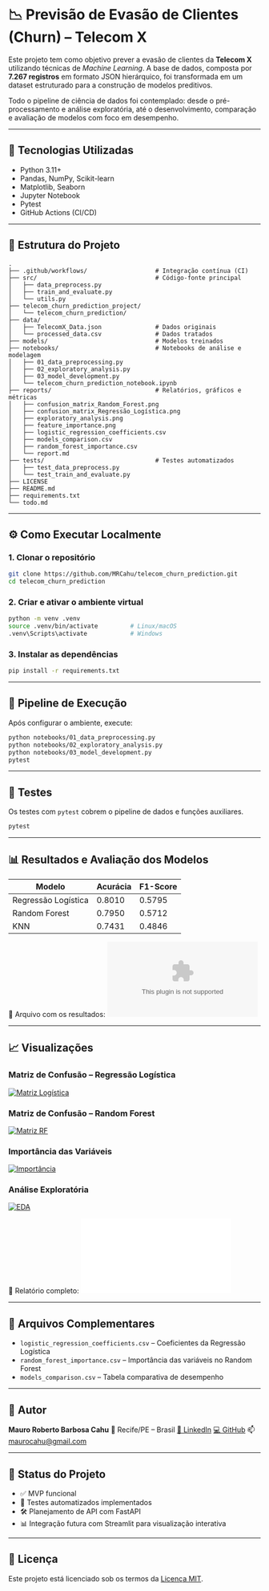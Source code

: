 # 📉 Previsão de Evasão de Clientes (Churn) – Telecom X

Este projeto tem como objetivo prever a evasão de clientes da **Telecom X** utilizando técnicas de *Machine Learning*. A base de dados, composta por **7.267 registros** em formato JSON hierárquico, foi transformada em um dataset estruturado para a construção de modelos preditivos.

Todo o pipeline de ciência de dados foi contemplado: desde o pré-processamento e análise exploratória, até o desenvolvimento, comparação e avaliação de modelos com foco em desempenho.

---

## 🧠 Tecnologias Utilizadas

- Python 3.11+
- Pandas, NumPy, Scikit-learn
- Matplotlib, Seaborn
- Jupyter Notebook
- Pytest
- GitHub Actions (CI/CD)

---

## 📁 Estrutura do Projeto

```text
.
├── .github/workflows/                   # Integração contínua (CI)
├── src/                                 # Código-fonte principal
│   ├── data_preprocess.py
│   ├── train_and_evaluate.py
│   └── utils.py
├── telecom_churn_prediction_project/
│   └── telecom_churn_prediction/
├── data/
│   ├── TelecomX_Data.json               # Dados originais
│   └── processed_data.csv               # Dados tratados
├── models/                              # Modelos treinados
├── notebooks/                           # Notebooks de análise e modelagem
│   ├── 01_data_preprocessing.py
│   ├── 02_exploratory_analysis.py
│   ├── 03_model_development.py
│   └── telecom_churn_prediction_notebook.ipynb
├── reports/                             # Relatórios, gráficos e métricas
│   ├── confusion_matrix_Random_Forest.png
│   ├── confusion_matrix_Regressão_Logística.png
│   ├── exploratory_analysis.png
│   ├── feature_importance.png
│   ├── logistic_regression_coefficients.csv
│   ├── models_comparison.csv
│   ├── random_forest_importance.csv
│   └── report.md
├── tests/                               # Testes automatizados
│   ├── test_data_preprocess.py
│   └── test_train_and_evaluate.py
├── LICENSE
├── README.md
├── requirements.txt
└── todo.md
````

---

## ⚙️ Como Executar Localmente

### 1. Clonar o repositório

```bash
git clone https://github.com/MRCahu/telecom_churn_prediction.git
cd telecom_churn_prediction
```

### 2. Criar e ativar o ambiente virtual

```bash
python -m venv .venv
source .venv/bin/activate         # Linux/macOS
.venv\Scripts\activate            # Windows
```

### 3. Instalar as dependências

```bash
pip install -r requirements.txt
```

---

## 🚀 Pipeline de Execução

Após configurar o ambiente, execute:

```bash
python notebooks/01_data_preprocessing.py
python notebooks/02_exploratory_analysis.py
python notebooks/03_model_development.py
pytest
```

---

## 🧪 Testes

Os testes com `pytest` cobrem o pipeline de dados e funções auxiliares.

```bash
pytest
```

---

## 📊 Resultados e Avaliação dos Modelos

| Modelo              | Acurácia | F1-Score |
| ------------------- | -------- | -------- |
| Regressão Logística | 0.8010   | 0.5795   |
| Random Forest       | 0.7950   | 0.5712   |
| KNN                 | 0.7431   | 0.4846   |

📄 Arquivo com os resultados: [![models_comparison.csv](reports/models_comparison.csv)](https://github.com/MRCahu/telecom_churn_prediction/blob/main/telecom_churn_prediction_project/telecom_churn_prediction/reports/models_comparison.csv)

---

## 📈 Visualizações

### Matriz de Confusão – Regressão Logística

[![Matriz Logística](reports/confusion_matrix_logistica.png)](https://github.com/MRCahu/telecom_churn_prediction/blob/main/telecom_churn_prediction_project/telecom_churn_prediction/reports/confusion_matrix_logistic.png)

### Matriz de Confusão – Random Forest

[![Matriz RF](reports/confusion_matrix_random_forest.png)](https://github.com/MRCahu/telecom_churn_prediction/blob/main/telecom_churn_prediction_project/telecom_churn_prediction/reports/confusion_matrix_Random_Forest.png)

### Importância das Variáveis

[![Importância](reports/feature_importance.png)](https://github.com/MRCahu/telecom_churn_prediction/blob/main/telecom_churn_prediction_project/telecom_churn_prediction/reports/feature_importance.png)

### Análise Exploratória

[![EDA](reports/exploratory_analysis.png)](https://github.com/MRCahu/telecom_churn_prediction/blob/main/telecom_churn_prediction_project/telecom_churn_prediction/reports/exploratory_analysis.png)

📘 Relatório completo: [![report.md](reports/report.md)](https://github.com/MRCahu/telecom_churn_prediction/blob/main/telecom_churn_prediction_project/telecom_churn_prediction/reports/report.md)

---

## 📂 Arquivos Complementares

* `logistic_regression_coefficients.csv` – Coeficientes da Regressão Logística
* `random_forest_importance.csv` – Importância das variáveis no Random Forest
* `models_comparison.csv` – Tabela comparativa de desempenho

---

## 👤 Autor

**Mauro Roberto Barbosa Cahu**
📍 Recife/PE – Brasil
[🔗 LinkedIn](https://www.linkedin.com/in/mauro-cahu-159a05273)
[💻 GitHub](https://github.com/MRCahu)
📫 [maurocahu@gmail.com](mailto:maurocahu@gmail.com)

---

## 📌 Status do Projeto

* ✅ MVP funcional
* 🧪 Testes automatizados implementados
* 🛠️ Planejamento de API com FastAPI
* 📊 Integração futura com Streamlit para visualização interativa

---

## 📄 Licença

Este projeto está licenciado sob os termos da [Licença MIT](LICENSE).
